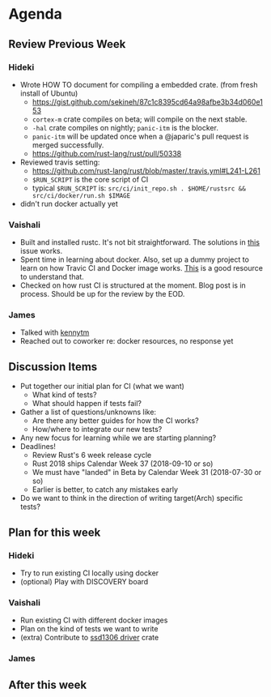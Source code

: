 # Agenda

## Review Previous Week

### Hideki

* Wrote HOW TO document for compiling a embedded crate. (from fresh install of Ubuntu)
    * https://gist.github.com/sekineh/87c1c8395cd64a98afbe3b34d060e153
    * `cortex-m` crate compiles on beta; will compile on the next stable.
    * `-hal` crate compiles on nightly; `panic-itm` is the blocker.
    * `panic-itm` will be updated once when a @japaric's pull request is merged successfully.
    * https://github.com/rust-lang/rust/pull/50338
* Reviewed travis setting: 
    * https://github.com/rust-lang/rust/blob/master/.travis.yml#L241-L261
    * `$RUN_SCRIPT` is the core script of CI
    * typical `$RUN_SCRIPT` is: `src/ci/init_repo.sh . $HOME/rustsrc && src/ci/docker/run.sh $IMAGE`
* didn't run docker actually yet

### Vaishali
* Built and installed rustc. It's not bit straightforward. The solutions in [this](https://github.com/rust-lang/rust/issues/40108) issue works.
* Spent time in learning about docker. Also, set up a dummy project to learn on how Travic CI and Docker image works.
  [This](https://medium.com/mobileforgood/patterns-for-continuous-integration-with-docker-on-travis-ci-71857fff14c5) is a good resource to understand that.
* Checked on how rust CI is structured at the moment. Blog post is in process. Should be up for the review by the EOD.

### James

* Talked with [kennytm]
* Reached out to coworker re: docker resources, no response yet

[kennytm]: https://github.com/kennytm

## Discussion Items

* Put together our initial plan for CI (what we want)
    * What kind of tests?
    * What should happen if tests fail?
* Gather a list of questions/unknowns like:
    * Are there any better guides for how the CI works?
    * How/where to integrate our new tests?
* Any new focus for learning while we are starting planning?
* Deadlines!
    * Review Rust's 6 week release cycle
    * Rust 2018 ships Calendar Week 37 (2018-09-10 or so)
    * We must have "landed" in Beta by Calendar Week 31 (2018-07-30 or so)
    * Earlier is better, to catch any mistakes early
* Do we want to think in the direction of writing target(Arch) specific tests?

## Plan for this week

### Hideki

* Try to run existing CI locally using docker
* (optional) Play with DISCOVERY board

### Vaishali

* Run existing CI with different docker images
* Plan on the kind of tests we want to write
* (extra) Contribute to [ssd1306 driver](https://github.com/jamwaffles/ssd1306) crate

### James

## After this week
